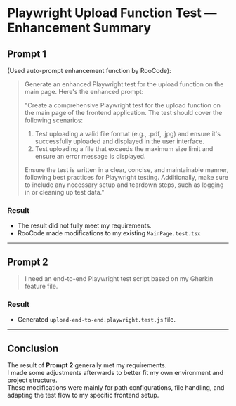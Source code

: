 # Playwright Upload Function Test — Enhancement Summary

## Prompt 1  
(Used auto-prompt enhancement function by RooCode):

> Generate an enhanced Playwright test for the upload function on the main page. Here's the enhanced prompt:  
>  
> "Create a comprehensive Playwright test for the upload function on the main page of the frontend application. The test should cover the following scenarios:  
>  
> 1. Test uploading a valid file format (e.g., .pdf, .jpg) and ensure it's successfully uploaded and displayed in the user interface.  
> 2. Test uploading a file that exceeds the maximum size limit and ensure an error message is displayed.  
>  
> Ensure the test is written in a clear, concise, and maintainable manner, following best practices for Playwright testing. Additionally, make sure to include any necessary setup and teardown steps, such as logging in or cleaning up test data."

### Result  
- The result did not fully meet my requirements.  
- RooCode made modifications to my existing `MainPage.test.tsx`
---

## Prompt 2  
> I need an end-to-end Playwright test script based on my Gherkin feature file.

### Result  
- Generated `upload-end-to-end.playwright.test.js` file.

---
## Conclusion  
The result of **Prompt 2** generally met my requirements.  
I made some adjustments afterwards to better fit my own environment and project structure.  
These modifications were mainly for path configurations, file handling, and adapting the test flow to my specific frontend setup.
